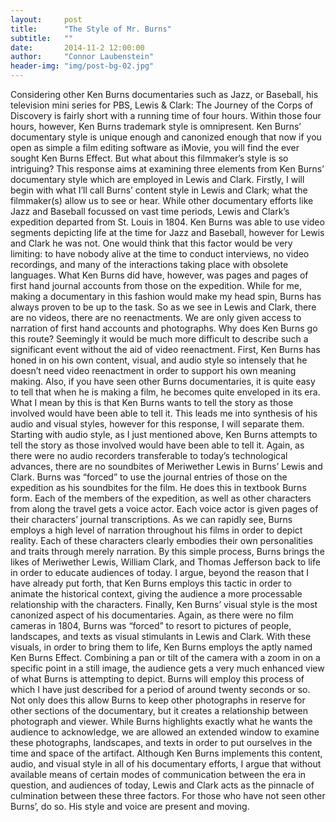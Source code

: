 ```yaml
---
layout:     post
title:      "The Style of Mr. Burns"
subtitle:   ""
date:       2014-11-2 12:00:00
author:     "Connor Laubenstein"
header-img: "img/post-bg-02.jpg"
---
```


<p>Considering other Ken Burns documentaries such as Jazz, or Baseball, his television mini series for PBS, Lewis &amp; Clark: The Journey of the Corps of Discovery is fairly short with a running time of four hours.  Within those four hours, however, Ken Burns trademark style is omnipresent.  Ken Burns’ documentary style is unique enough and canonized enough that now if you open as simple a film editing software as iMovie, you will find the ever sought Ken Burns Effect.  But what about this filmmaker’s style is so intriguing?  This response aims at examining three elements from Ken Burns’ documentary style which are employed in Lewis and Clark.
Firstly, I will begin with what I’ll call Burns’ content style in Lewis and Clark; what the filmmaker(s) allow us to see or hear.  While other documentary efforts like Jazz and Baseball focussed on vast time periods, Lewis and Clark’s expedition departed from St. Louis in 1804.  Ken Burns was able to use video segments depicting life at the time for Jazz and Baseball, however for Lewis and Clark he was not.  One would think that this factor would be very limiting: to have nobody alive at the time to conduct interviews, no video recordings, and many of the interactions taking place with obsolete languages.  What Ken Burns did have, however, was pages and pages of first hand journal accounts from those on the expedition.  While for me, making a documentary in this fashion would make my head spin, Burns has always proven to be up to the task.  So as we see in Lewis and Clark, there are no videos, there are no reenactments.  We are only given access to narration of first hand accounts and photographs.  Why does Ken Burns go this route?  Seemingly it would be much more difficult to describe such a significant event without the aid of video reenactment.  First, Ken Burns has honed in on his own content, visual, and audio style so intensely that he doesn’t need video reenactment in order to support his own meaning making.  Also, if you have seen other Burns documentaries, it is quite easy to tell that when he is making a film, he becomes quite enveloped in its era.  What I mean by this is that Ken Burns wants to tell the story as those involved would have been able to tell it.  This leads me into synthesis of his audio and visual styles, however for this response, I will separate them.
Starting with audio style, as I just mentioned above, Ken Burns attempts to tell the story as those involved would have been able to tell it.  Again, as there were no audio recorders transferable to today’s technological advances, there are no soundbites of Meriwether Lewis in Burns’ Lewis and Clark.  Burns was “forced” to use the journal entries of those on the expedition as his soundbites for the film.  He does this in textbook Burns form.  Each of the members of the expedition, as well as other characters from along the travel gets a voice actor.  Each voice actor is given pages of their characters’ journal transcriptions.  As we can rapidly see, Burns employs a high level of narration throughout his films in order to depict reality.  Each of these characters clearly embodies their own personalities and traits through merely narration.  By this simple process, Burns brings the likes of Meriwether Lewis, William Clark, and Thomas Jefferson back to life in order to educate audiences of today.  I argue, beyond the reason that I have already put forth, that Ken Burns employs this tactic in order to animate the historical context, giving the audience a more processable relationship with the characters.
Finally, Ken Burns’ visual style is the most canonized aspect of his documentaries.  Again, as there were no film cameras in 1804, Burns was “forced” to resort to pictures of people, landscapes, and texts as visual stimulants in Lewis and Clark.  With these visuals, in order to bring them to life, Ken Burns employs the aptly named Ken Burns Effect.  Combining a pan or tilt of the camera with a zoom in on a specific point in a still image, the audience gets a very much enhanced view of what Burns is attempting to depict.  Burns will employ this process of which I have just described for a period of around twenty seconds or so.  Not only does this allow Burns to keep other photographs in reserve for other sections of the documentary, but it creates a relationship between photograph and viewer.  While Burns highlights exactly what he wants the audience to acknowledge, we are allowed an extended window to examine these photographs, landscapes, and texts in order to put ourselves in the time and space of the artifact.
Although Ken Burns implements this content, audio, and visual style in all of his documentary efforts, I argue that without available means of certain modes of communication between the era in question, and audiences of today, Lewis and Clark acts as the pinnacle of culmination between these three factors.  For those who have not seen other Burns’, do so.  His style and voice are present and moving.</p>

